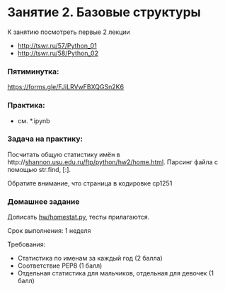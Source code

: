 # Занятие 2. Базовые структуры

К занятию посмотреть первые 2 лекции
 * http://tswr.ru/57/Python_01
 * http://tswr.ru/58/Python_02

### Пятиминутка:
https://forms.gle/FJiLRVwFBXQGSn2K6

### Практика:
 * см. *.ipynb

### Задача на практику:
Посчитать общую статистику имён в http://[shannon.usu.edu.ru/ftp/python/hw2/home.html](http://shannon.usu.edu.ru/ftp/python/hw2/home.html). Парсинг файла с помощью str.find, [:].

Обратите внимание, что страница в кодировке cp1251

### Домашнее задание
Дописать [hw/homestat.py](hw/homestat.py), тесты прилагаются.

Срок выполнения: 1 неделя

Требования:

- Статистика по именам за каждый год (2 балла)
- Соответствие PEP8 (1 балл)
- Отдельная статистика для мальчиков, отдельная для девочек (1 балл)


